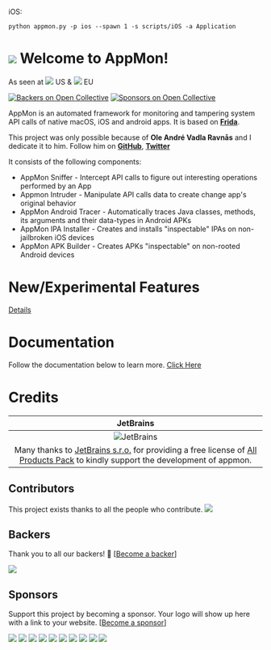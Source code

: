 iOS:

    python appmon.py -p ios --spawn 1 -s scripts/iOS -a Application


![](https://raw.githubusercontent.com/dpnishant/appmon/master/resources/logo.png)
Welcome to AppMon!
==================
As seen at [![](https://www.toolswatch.org/badges/arsenal/2016.svg)](https://www.blackhat.com/us-16/arsenal.html#appmon) US & [![](https://www.toolswatch.org/badges/arsenal/2016.svg)](https://www.blackhat.com/eu-16/arsenal.html#appmon-runtime-security-testing-and-profiling-framework-for-native-apps) EU

[![Backers on Open Collective](https://opencollective.com/appmon/backers/badge.svg)](#backers)
 [![Sponsors on Open Collective](https://opencollective.com/appmon/sponsors/badge.svg)](#sponsors) 

AppMon is an automated framework for monitoring and tampering system API calls of native macOS, iOS and android apps. It is based on [**Frida**](http://www.frida.re).

This project was only possible because of **Ole André Vadla Ravnås** and I dedicate it to him. Follow him on [**GitHub**](https://github.com/oleavr), [**Twitter**](https://twitter.com/oleavr)

It consists of the following components:

* AppMon Sniffer - Intercept API calls to figure out interesting operations performed by an App
* Appmon Intruder - Manipulate API calls data to create change app's original behavior
* AppMon Android Tracer - Automatically traces Java classes, methods, its arguments and their data-types in Android APKs
* AppMon IPA Installer - Creates and installs "inspectable" IPAs on non-jailbroken iOS devices
* AppMon APK Builder - Creates APKs "inspectable" on non-rooted Android devices

New/Experimental Features
=====================
[Details](https://github.com/dpnishant/appmon/wiki/Experimental-Features)


Documentation
=============
Follow the documentation below to learn more.
[Click Here](https://dpnishant.github.com/appmon/)


Credits
=============

|JetBrains|
|:-:|
|![JetBrains](https://github.com/dpnishant/appmon/raw/master/resources/external/jetbrains.png)|
|Many thanks to [JetBrains s.r.o.](https://www.jetbrains.com) for providing a free license of [All Products Pack](https://www.jetbrains.com/store/?fromMenu#edition=personal) to kindly support the development of appmon.|

## Contributors

This project exists thanks to all the people who contribute. 
<a href="graphs/contributors"><img src="https://opencollective.com/appmon/contributors.svg?width=890&button=false" /></a>


## Backers

Thank you to all our backers! 🙏 [[Become a backer](https://opencollective.com/appmon#backer)]

<a href="https://opencollective.com/appmon#backers" target="_blank"><img src="https://opencollective.com/appmon/backers.svg?width=890"></a>


## Sponsors

Support this project by becoming a sponsor. Your logo will show up here with a link to your website. [[Become a sponsor](https://opencollective.com/appmon#sponsor)]

<a href="https://opencollective.com/appmon/sponsor/0/website" target="_blank"><img src="https://opencollective.com/appmon/sponsor/0/avatar.svg"></a>
<a href="https://opencollective.com/appmon/sponsor/1/website" target="_blank"><img src="https://opencollective.com/appmon/sponsor/1/avatar.svg"></a>
<a href="https://opencollective.com/appmon/sponsor/2/website" target="_blank"><img src="https://opencollective.com/appmon/sponsor/2/avatar.svg"></a>
<a href="https://opencollective.com/appmon/sponsor/3/website" target="_blank"><img src="https://opencollective.com/appmon/sponsor/3/avatar.svg"></a>
<a href="https://opencollective.com/appmon/sponsor/4/website" target="_blank"><img src="https://opencollective.com/appmon/sponsor/4/avatar.svg"></a>
<a href="https://opencollective.com/appmon/sponsor/5/website" target="_blank"><img src="https://opencollective.com/appmon/sponsor/5/avatar.svg"></a>
<a href="https://opencollective.com/appmon/sponsor/6/website" target="_blank"><img src="https://opencollective.com/appmon/sponsor/6/avatar.svg"></a>
<a href="https://opencollective.com/appmon/sponsor/7/website" target="_blank"><img src="https://opencollective.com/appmon/sponsor/7/avatar.svg"></a>
<a href="https://opencollective.com/appmon/sponsor/8/website" target="_blank"><img src="https://opencollective.com/appmon/sponsor/8/avatar.svg"></a>
<a href="https://opencollective.com/appmon/sponsor/9/website" target="_blank"><img src="https://opencollective.com/appmon/sponsor/9/avatar.svg"></a>


